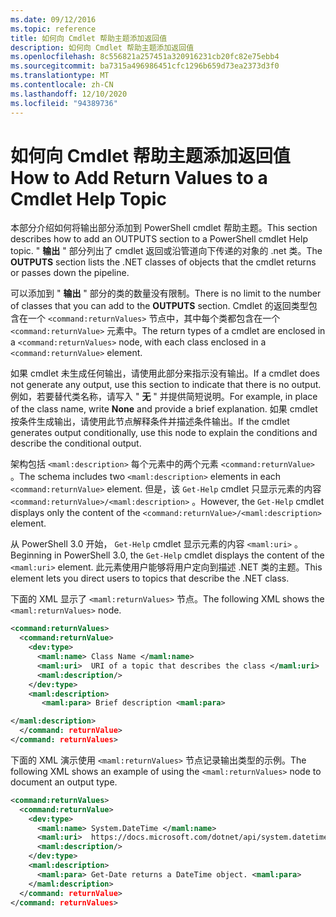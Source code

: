 ```yaml
---
ms.date: 09/12/2016
ms.topic: reference
title: 如何向 Cmdlet 帮助主题添加返回值
description: 如何向 Cmdlet 帮助主题添加返回值
ms.openlocfilehash: 8c556821a257451a320916231cb20fc82e75ebb4
ms.sourcegitcommit: ba7315a496986451cfc1296b659d73ea2373d3f0
ms.translationtype: MT
ms.contentlocale: zh-CN
ms.lasthandoff: 12/10/2020
ms.locfileid: "94389736"
---
```

# <a name="how-to-add-return-values-to-a-cmdlet-help-topic"></a><span data-ttu-id="10dcc-103">如何向 Cmdlet 帮助主题添加返回值</span><span class="sxs-lookup"><span data-stu-id="10dcc-103">How to Add Return Values to a Cmdlet Help Topic</span></span>

<span data-ttu-id="10dcc-104">本部分介绍如何将输出部分添加到 PowerShell cmdlet 帮助主题。</span><span class="sxs-lookup"><span data-stu-id="10dcc-104">This section describes how to add an OUTPUTS section to a PowerShell cmdlet Help topic.</span></span> <span data-ttu-id="10dcc-105">" **输出** " 部分列出了 cmdlet 返回或沿管道向下传递的对象的 .net 类。</span><span class="sxs-lookup"><span data-stu-id="10dcc-105">The **OUTPUTS** section lists the .NET classes of objects that the cmdlet returns or passes down the pipeline.</span></span>

<span data-ttu-id="10dcc-106">可以添加到 " **输出** " 部分的类的数量没有限制。</span><span class="sxs-lookup"><span data-stu-id="10dcc-106">There is no limit to the number of classes that you can add to the **OUTPUTS** section.</span></span> <span data-ttu-id="10dcc-107">Cmdlet 的返回类型包含在一个 `<command:returnValues>` 节点中，其中每个类都包含在一个 `<command:returnValue>` 元素中。</span><span class="sxs-lookup"><span data-stu-id="10dcc-107">The return types of a cmdlet are enclosed in a `<command:returnValues>` node, with each class enclosed in a `<command:returnValue>` element.</span></span>

<span data-ttu-id="10dcc-108">如果 cmdlet 未生成任何输出，请使用此部分来指示没有输出。</span><span class="sxs-lookup"><span data-stu-id="10dcc-108">If a cmdlet does not generate any output, use this section to indicate that there is no output.</span></span> <span data-ttu-id="10dcc-109">例如，若要替代类名称，请写入 " **无** " 并提供简短说明。</span><span class="sxs-lookup"><span data-stu-id="10dcc-109">For example, in place of the class name, write **None** and provide a brief explanation.</span></span> <span data-ttu-id="10dcc-110">如果 cmdlet 按条件生成输出，请使用此节点解释条件并描述条件输出。</span><span class="sxs-lookup"><span data-stu-id="10dcc-110">If the cmdlet generates output conditionally, use this node to explain the conditions and describe the conditional output.</span></span>

<span data-ttu-id="10dcc-111">架构包括 `<maml:description>` 每个元素中的两个元素 `<command:returnValue>` 。</span><span class="sxs-lookup"><span data-stu-id="10dcc-111">The schema includes two `<maml:description>` elements in each `<command:returnValue>` element.</span></span>
<span data-ttu-id="10dcc-112">但是，该 `Get-Help` cmdlet 只显示元素的内容 `<command:returnValue>/<maml:description>` 。</span><span class="sxs-lookup"><span data-stu-id="10dcc-112">However, the `Get-Help` cmdlet displays only the content of the `<command:returnValue>/<maml:description>` element.</span></span>

<span data-ttu-id="10dcc-113">从 PowerShell 3.0 开始， `Get-Help` cmdlet 显示元素的内容 `<maml:uri>` 。</span><span class="sxs-lookup"><span data-stu-id="10dcc-113">Beginning in PowerShell 3.0, the `Get-Help` cmdlet displays the content of the `<maml:uri>` element.</span></span>
<span data-ttu-id="10dcc-114">此元素使用户能够将用户定向到描述 .NET 类的主题。</span><span class="sxs-lookup"><span data-stu-id="10dcc-114">This element lets you direct users to topics that describe the .NET class.</span></span>

<span data-ttu-id="10dcc-115">下面的 XML 显示了 `<maml:returnValues>` 节点。</span><span class="sxs-lookup"><span data-stu-id="10dcc-115">The following XML shows the `<maml:returnValues>` node.</span></span>

```xml
<command:returnValues>
  <command:returnValue>
    <dev:type>
      <maml:name> Class Name </maml:name>
      <maml:uri>  URI of a topic that describes the class </maml:uri>
      <maml:description/>
    </dev:type>
    <maml:description>
       <maml:para> Brief description <maml:para>

</maml:description>
  </command: returnValue>
</command: returnValues>
```

<span data-ttu-id="10dcc-116">下面的 XML 演示使用 `<maml:returnValues>` 节点记录输出类型的示例。</span><span class="sxs-lookup"><span data-stu-id="10dcc-116">The following XML shows an example of using the `<maml:returnValues>` node to document an output type.</span></span>

```xml
<command:returnValues>
  <command:returnValue>
    <dev:type>
      <maml:name> System.DateTime </maml:name>
      <maml:uri>  https://docs.microsoft.com/dotnet/api/system.datetime </maml:uri>
      <maml:description/>
    </dev:type>
    <maml:description>
      <maml:para> Get-Date returns a DateTime object. <maml:para>
    </maml:description>
  </command: returnValue>
</command: returnValues>
```
